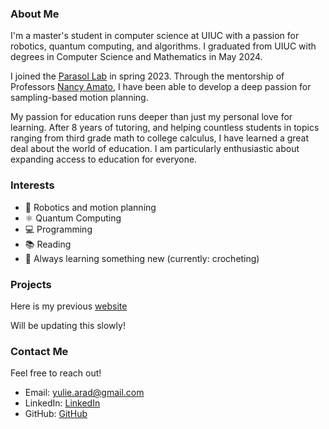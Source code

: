 ### About Me
I'm a master's student in computer science at UIUC with a passion for robotics, quantum computing, and algorithms. I graduated from UIUC with degrees in Computer Science and Mathematics in May 2024. 

I joined the [Parasol Lab](https://parasollab.web.illinois.edu/) in spring 2023. Through the mentorship of Professors [Nancy Amato](https://siebelschool.illinois.edu/about/people/faculty/namato), I have been able to develop a deep passion for sampling-based motion planning.

My passion for education runs deeper than just my personal love for learning. After 8 years of tutoring, and helping countless students in topics ranging from third grade math to college calculus, I have learned a great deal about the world of education. I am particularly enthusiastic about expanding access to education for everyone. 

### Interests
- 🚀 Robotics and motion planning
- ⚛️ Quantum Computing 
- 💻 Programming 
- 📚 Reading 
- 🌱 Always learning something new (currently: crocheting) 

### Projects
Here is my previous [website](https://yuliearad1.github.io/)

Will be updating this slowly!

### Contact Me
Feel free to reach out!  
- Email: [yulie.arad@gmail.com](mailto:yulie.arad@gmail.com)
- LinkedIn: [LinkedIn](https://www.linkedin.com/in/yuliearad/)
- GitHub: [GitHub](https://github.com/yuliearad)


